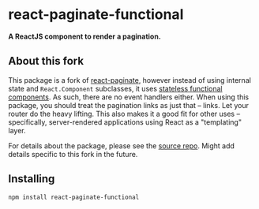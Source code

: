 # react-paginate-functional

**A ReactJS component to render a pagination.**

## About this fork
This package is a fork of [react-paginate](https://github.com/AdeleD/react-paginate), however instead of using internal state and `React.Component` subclasses, it uses [stateless functional components](https://medium.com/@joshblack/stateless-components-in-react-0-14-f9798f8b992d). As such, there are no event handlers either. When using this package, you should treat the pagination links as just that – links. Let your router do the heavy lifting. This also makes it a good fit for other uses – specifically, server-rendered applications using React as a "templating" layer.

For details about the package, please see the [source repo](https://github.com/AdeleD/react-paginate). Might add details specific to this fork in the future.

## Installing
`npm install react-paginate-functional`
